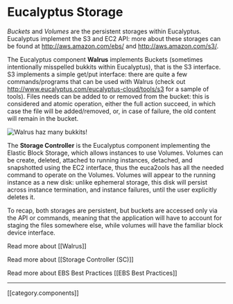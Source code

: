 # Eucalyptus Storage
_Buckets_ and _Volumes_ are the persistent storages within Eucalyptus.
Eucalyptus implement the S3 and EC2 API: more about these storages can be
found at http://aws.amazon.com/ebs/ and http://aws.amazon.com/s3/.

The Eucalyptus component **Walrus** implements Buckets (sometimes intentionally misspelled
bukkits within Eucalyptus), that is the S3 interface. S3 implements a
simple get/put interface: there are quite a few commands/programs that can
be used with Walrus (check out
http://www.eucalyptus.com/eucalyptus-cloud/tools/s3 for a sample of
tools). Files needs can be added to or removed from the bucket: this is
considered and atomic operation, either the full action succeed, in which
case the file will be added/removed, or, in case of failure, the old
content will remain in the bucket.

![Walrus haz many bukkits!](http://i45.photobucket.com/albums/f75/basilsblog/lolcatz/01-i-has-a-bucket.jpg)

The **Storage Controller** is the Eucalyptus component implementing the
Elastic Block Storage, which allows instances to use Volumes. Volumes can
be create, deleted, attached to running instances, detached, and
snapshotted using the EC2 interface, thus the euca2ools has all the needed
command to operate on the Volumes. Volumes will appear to the running
instance as a new disk: unlike ephemeral storage, this disk will persist
across instance termination, and instance failures, until the user
explicitly deletes it. 

To recap, both storages are persistent, but buckets are accessed only via
the API or commands, meaning that the application will have to account for
staging the files somewhere else, while volumes will have the familiar
block device interface.

Read more about [[Walrus]]

Read more about [[Storage Controller (SC)]]

Read more about EBS Best Practices [[EBS Best Practices]]

*****

[[category.components]]